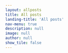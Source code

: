 ```yaml
---
layout: allposts
title: All posts
landing-title: 'All posts'
nav-menu: true
description: null
image: null
author: null
show_tile: false
---
```

